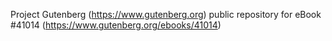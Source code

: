 Project Gutenberg (https://www.gutenberg.org) public repository for eBook #41014 (https://www.gutenberg.org/ebooks/41014)
